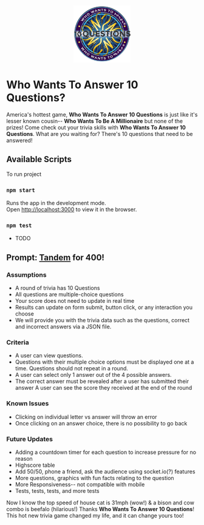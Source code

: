<p align='center'>
  <a href="https://barisloadedapp.com/">
    <img src="./src/images/logo.png" width=150/>
  </a>
</p>

# Who Wants To Answer 10 Questions?

America's hottest game, <b>Who Wants To Answer 10 Questions</b> is just like it's lesser known cousin-- <b>Who Wants To Be A Millionaire</b> but none of the prizes! Come check out your trivia skills with <b>Who Wants To Answer 10 Questions</b>. What are you waiting for? There's 10 questions that need to be answered!

## Available Scripts

To run project

### `npm start`

Runs the app in the development mode.\
Open [http://localhost:3000](http://localhost:3000) to view it in the browser.

### `npm test`

* TODO

## Prompt: [Tandem](https://madeintandem.com/) for 400!

### Assumptions

* A round of trivia has 10 Questions
* All questions are multiple-choice questions
* Your score does not need to update in real time
* Results can update on form submit, button click, or any interaction you choose
* We will provide you with the trivia data such as the questions, correct and incorrect answers via a JSON file.

### Criteria

* A user can view questions.
* Questions with their multiple choice options must be displayed one at a time. Questions should not repeat in a round.
* A user can select only 1 answer out of the 4 possible answers.
* The correct answer must be revealed after a user has submitted their answer A user can see the score they received at the end of the round

### Known Issues
* Clicking on individual letter vs answer will throw an error
* Once clicking on an answer choice, there is no possibility to go back

### Future Updates
* Adding a countdown timer for each question to increase pressure for no reason
* Highscore table
* Add 50/50, phone a friend, ask the audience using socket.io(?) features
* More questions, graphics with fun facts relating to the question
* More Responsiveness-- not compatible with mobile
* Tests, tests, tests, and more tests

Now I know the top speed of house cat is 31mph (wow!) & a bison and cow combo is beefalo (hilarious!) Thanks <b>Who Wants To Answer 10 Questions</b>! This hot new trivia game changed my life, and it can change yours too!
